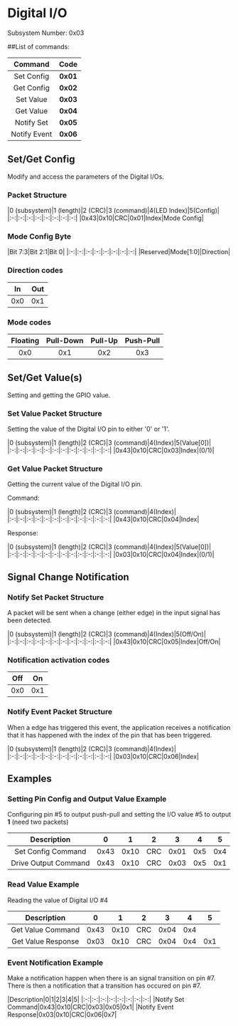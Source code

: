 # Digital I/O
Subsystem Number: 0x03

##List of commands:

|Command|Code|
|:-:|:-:|
|Set Config|**0x01**|
|Get Config|**0x02**|
|Set Value|**0x03**|
|Get Value|**0x04**|
|Notify Set|**0x05**|
|Notify Event|**0x06**|

## Set/Get Config

Modify and access the parameters of the Digital I/Os.

### Packet Structure

|0 (subsystem)|1 (length)|2 (CRC)|3 (command)|4(LED Index)|5(Config)|
|:-:|:-:|:-:|:-:|:-:|:-:|:-:|:-:|
|0x43|0x10|CRC|0x01|Index|Mode Config|

### Mode Config Byte

|Bit 7:3|Bit 2:1|Bit 0|
|:-:|:-:|:-:|:-:|:-:|:-:|:-:|:-:|
|Reserved|Mode[1:0]|Direction|

### Direction codes

|In|Out|
|:-:|:-:|
|0x0|0x1|

### Mode codes
|Floating|Pull-Down|Pull-Up|Push-Pull|
|:-:|:-:|:-:|:-:|
|0x0|0x1|0x2|0x3|

## Set/Get Value(s)

Setting and getting the GPIO value.

### Set Value Packet Structure

Setting the value of the Digital I/O pin to either '0' or '1'.

|0 (subsystem)|1 (length)|2 (CRC)|3 (command)|4(Index)|5(Value[0])|
|:-:|:-:|:-:|:-:|:-:|:-:|:-:|:-:|:-:|:-:|:-:|:-:|
|0x43|0x10|CRC|0x03|Index|(0/1)|

### Get Value Packet Structure

Getting the current value of the Digital I/O pin.

Command:

|0 (subsystem)|1 (length)|2 (CRC)|3 (command)|4(Index)|
|:-:|:-:|:-:|:-:|:-:|:-:|:-:|:-:|:-:|:-:|:-:|:-:|
|0x43|0x10|CRC|0x04|Index|

Response:

|0 (subsystem)|1 (length)|2 (CRC)|3 (command)|4(Index)|5(Value[0])|
|:-:|:-:|:-:|:-:|:-:|:-:|:-:|:-:|:-:|:-:|:-:|:-:|
|0x03|0x10|CRC|0x04|Index|(0/1)|


## Signal Change Notification

### Notify Set Packet Structure

A packet will be sent when a change (either edge) in the input signal has been detected.

|0 (subsystem)|1 (length)|2 (CRC)|3 (command)|4(Index)|5(Off/On)|
|:-:|:-:|:-:|:-:|:-:|:-:|:-:|:-:|:-:|:-:|:-:|:-:|
|0x43|0x10|CRC|0x05|Index|Off/On|

### Notification activation codes

|Off|On|
|:-:|:-:|
|0x0|0x1|


### Notify Event Packet Structure

When a edge has triggered this event, the application receives a notification that it has happened with the index of the pin that has been triggered.

|0 (subsystem)|1 (length)|2 (CRC)|3 (command)|4(Index)|
|:-:|:-:|:-:|:-:|:-:|:-:|:-:|:-:|:-:|:-:|:-:|:-:|
|0x03|0x10|CRC|0x06|Index|

## Examples

### Setting Pin Config and Output Value Example

Configuring pin #5 to output push-pull and setting the I/O value #5 to output **1** (need two packets)

|Description|0|1|2|3|4|5|
|:-:|:-:|:-:|:-:|:-:|:-:|:-:|
|Set Config Command|0x43|0x10|CRC|0x01|0x5|0x4|
|Drive Output Command|0x43|0x10|CRC|0x03|0x5|0x1|

### Read Value Example

Reading the value of Digital I/O #4

|Description|0|1|2|3|4|5|
|:-:|:-:|:-:|:-:|:-:|:-:|:-:|
|Get Value Command|0x43|0x10|CRC|0x04|0x4|
|Get Value Response|0x03|0x10|CRC|0x04|0x4|0x1|

### Event Notification Example

Make a notification happen when there is an signal transition on pin #7. There is then a notification that a transition has occured on pin #7.

|Description|0|1|2|3|4|5|
|:-:|:-:|:-:|:-:|:-:|:-:|:-:|:-:|
|Notify Set Command|0x43|0x10|CRC|0x03|0x05|0x1|
|Notify Event Response|0x03|0x10|CRC|0x06|0x7|


